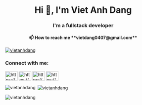 <h1 align="center">Hi 👋, I'm Viet Anh Dang</h1>
<h3 align="center">I'm a fullstack developer</h3>
<h4 align="center">📫 How to reach me **vietdang0407@gmail.com**</h4>

<!-- <p align="left"> <img src="https://komarev.com/ghpvc/?username=vietanhdang&label=Profile%20views&color=0e75b6&style=flat" alt="vietanhdang" /> </p> -->
<p align="left"> <a href="https://github.com/ryo-ma/github-profile-trophy"><img src="https://github-profile-trophy.vercel.app/?username=vietanhdang" alt="vietanhdang" /></a> </p>
<h3 align="left">Connect with me:</h3>
<p align="left">
<a href="https://linkedin.com/in/https://www.linkedin.com/in/viet-anh-dang-563aa7131/" target="blank"><img align="center" src="https://raw.githubusercontent.com/rahuldkjain/github-profile-readme-generator/master/src/images/icons/Social/linked-in-alt.svg" alt="https://www.linkedin.com/in/viet-anh-dang-563aa7131/" height="30" width="40" /></a>
<a href="https://fb.com/https://www.facebook.com/anhdv47/" target="blank"><img align="center" src="https://raw.githubusercontent.com/rahuldkjain/github-profile-readme-generator/master/src/images/icons/Social/facebook.svg" alt="https://www.facebook.com/anhdv47/" height="30" width="40" /></a>
<a href="https://instagram.com/https://www.instagram.com/vietanh_47/" target="blank"><img align="center" src="https://raw.githubusercontent.com/rahuldkjain/github-profile-readme-generator/master/src/images/icons/Social/instagram.svg" alt="https://www.instagram.com/vietanh_47/" height="30" width="40" /></a>
<a href="https://www.youtube.com/c/https://www.youtube.com/c/vietanhdang47" target="blank"><img align="center" src="https://raw.githubusercontent.com/rahuldkjain/github-profile-readme-generator/master/src/images/icons/Social/youtube.svg" alt="https://www.youtube.com/c/vietanhdang47" height="30" width="40" /></a>
</p>
<p><img align="left" src="https://github-readme-stats.vercel.app/api/top-langs?username=vietanhdang&show_icons=true&locale=en&layout=compact" alt="vietanhdang" /></p>
<p>&nbsp;<img align="center" src="https://github-readme-stats.vercel.app/api?username=vietanhdang&show_icons=true&locale=en" alt="vietanhdang" /></p>
<p><img align="center" src="https://github-readme-streak-stats.herokuapp.com/?user=vietanhdang&" alt="vietanhdang" /></p>
